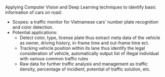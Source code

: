 Applying Computer Vision and Deep Learning techniques to identify basic information of cars on road:
- Scopes: a traffic monitor for Vietnamese cars’ number plate recognition and color detection.
- Potential applications:
  + Detect color, type, license plate thus extract meta data of the vehicle as owner, driving history, in-frame time and out-frame time ect.
  + Tracking vehicle position within its lane thus identify the legal consideration of vehicle, automatically output list of illegal individual with various common traffic rules
  + Raw data for further traffic analysis and management as traffic density, percentage of incidient, potential of traffic solution, etc.
